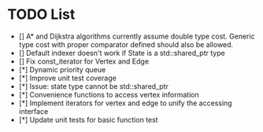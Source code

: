 # TODO List

- [] A* and Dijkstra algorithms currently assume double type cost. Generic type cost with proper comparator defined should also be allowed.
- [] Default indexer doesn't work if State is a std::shared_ptr<T> type
- [] Fix const_iterator for Vertex and Edge
- [*] Dynamic priority queue
- [*] Improve unit test coverage
- [*] Issue: state type cannot be std::shared_ptr<T>
- [*] Convenience functions to access vertex information
- [*] Implement iterators for vertex and edge to unify the accessing interface
- [*] Update unit tests for basic function test